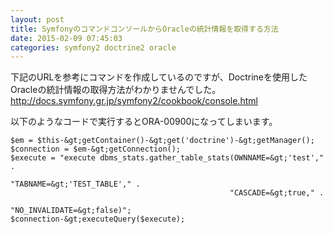 ```yaml
---
layout: post
title: SymfonyのコマンドコンソールからOracleの統計情報を取得する方法
date: 2015-02-09 07:45:03
categories: symfony2 doctrine2 oracle
---
```

<p>下記のURLを参考にコマンドを作成しているのですが、Doctrineを使用したOracleの統計情報の取得方法がわかりませんでした。<br>
<a href="http://docs.symfony.gr.jp/symfony2/cookbook/console.html" rel="nofollow">http://docs.symfony.gr.jp/symfony2/cookbook/console.html</a></p>

<p>以下のようなコードで実行するとORA-00900になってしまいます。</p>

```
$em = $this-&gt;getContainer()-&gt;get('doctrine')-&gt;getManager();
$connection = $em-&gt;getConnection();
$execute = "execute dbms_stats.gather_table_stats(OWNNAME=&gt;'test'," .
                                                 "TABNAME=&gt;'TEST_TABLE'," .
                                                 "CASCADE=&gt;true," .
                                                 "NO_INVALIDATE=&gt;false)";
$connection-&gt;executeQuery($execute);
```

